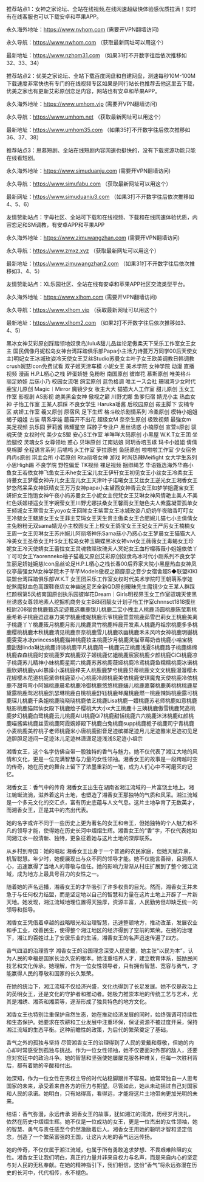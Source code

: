推荐站点1：女神之家论坛、全站在线视频,在线网速超级快体验感优质拉满！实时有在线客服也可以下载安卓和苹果APP。

永久海外地址：https://www.nvhom.com (需要开VPN翻墙访问)

永久导航：https://www.nwhom.com （获取最新网址可以用这个）

最新地址：https://www.nzhom31.com （如果31打不开数字往后依次推移如32、33、34）

推荐站点2：优美之家论坛、全站下载百度网盘和自建网盘，测速每秒10M-100M下载速度非常快也有专门的在线视频专区如果是同行站长也推荐去他这里去下载，优美之家也有更新艾彩原创恋足内容，网站也有安卓和苹果APP。

永久海外地址：https://www.umhom.vip (需要开VPN翻墙访问)

永久导航：https://www.umhom.net （获取最新网址可以用这个）

最新地址：https://www.umhom35.com （如果35打不开数字往后依次推移如36、37、38）

推荐站点3：思慕短剧、全站在线短剧内容网速也挺快的，没有下载资源功能只能在线看短剧。

永久海外地址：https://www.simuduanju.com (需要开VPN翻墙访问)

永久导航：https://www.simufabu.com （获取最新网址可以用这个）

最新网址：https://www.simuduanju3.com （如果3打不开数字往后依次推移如4、5、6）

友情赞助站点：字母社区、全站可下载和在线视频、下载和在线网速体验优质，内容恋足和SM调教，有安卓APP和苹果APP

永久海外地址：https://www.zimuwangzhan.com (需要开VPN翻墙访问)

永久导航：https://www.zmxz.xyz （获取最新网址可以用这个）

最新地址：https://www.zimuwangzhan2.com （如果31打不开数字往后依次推移如3、4、5）

友情赞助站点：XL乐园社区、全站在线有安卓和苹果APP社区交流类型平台。

永久海外地址：https://www.xlhom.com (需要开VPN翻墙访问)

永久导航：https://www.xlhom.vip （获取最新网址可以用这个）

最新地址：https://www.xlhom2.com （如果2打不开数字往后依次推移如3、4、5）

黑冰女神艾彩原创踩踏领地奴隶岛)lulu&甜儿品丝论足傲柔天下采乐工作室女王女主 国民偶像丹妮松岛女神台湾踩踏俱乐部Papa小主活力诗蔓万万同学00后天使女主)明妃女王冰城玫姿冷天使女王艾丝Studio苏曼女主叶子女王欧美调教日韩调教crush婉慈Icon免费试看 双子姬天津车模 小妮女王 美术学院 女神学院 动漫 直播视频 漫画 H.P.L栖心之栈 碎蛋娇娃 兔粉粉 南国原创 彼岸花 慕斯原创 唯美格斗 丽足娇娃 后蕬小乃 校园女流氓 鸽宝原创 蓝色格调 唯エース会社 珊瑚湾少女时代 鹿宝儿原创 Magic︱Mirror 魔镜少女 妆主大大 猫猫大人工作室 甜儿原创 玉女工作室 影视剧 AS影视 绝美黑金女神 傲视之巅 川野尤娜 鱼爹归宿 婧児小主 热血女神 子怡工作室 王某人群踩 不良女学生 Haruka瑶酱 后校园原创 莜主脚下 安楠专区 病娇工作室 羲又原创 原宿风 足下生辉 格斗绞杀剧情系列 冷柔原创 模特小姐姐 蝎子姐姐 古装 萌系学娃 蘑菇开不出花 超级女M 奈奈生原创 极致视频 最強女m 美足视频 执乐园 萝莉酱 微耀星空 踩脖子专业户 黑丝诱惑 小楠原创 宣萱s原创 驭魂天使 女权时代 美少女S盟 安心S工作室 羊咩咩大码原创 小黑屋 W.K.T女王团 坐脸腿绞 灵魂女S 女尊领地 惑心 贝琳原创 江南姑娘 珂玥香培玉琢 玛卡小姐姐 倩倩臭棉脚 全程语言系列 后喵呜 jk工作室 萝拉原创 鱼肠原创 啦啦啦工作室 少女宿舍 冉冉s原创 琪主会所 小若原创 Rita丽塔女神 游戏 时尚热辣Meifight 女大学生系列 小思High踢 不良学院 野性偏爱 TK视频 裸足视频 捆绑绳艺 华语甄选海外华裔小鱼女王若依女神飞鱼女王禾he女王宝儿女王伊轩女王初见女王小丝女王冷柔女王诗蔓女王梦樱女神卉儿女主宠儿女王天津叶子诺曦女王艾丝女王逆光女王湘香女王梦悠然呆呆女神妖晴女王万万女神papa小主黛西女神青云女王如梦学姐鹿宝女王妍妍女王饱饱女神午夜小妈苏曼女王小妮女主倪梵女王艾琳女神风情艳主美人不美红色妖姬楼遥女王宇婉莹女王川野尤娜扶桑女王馨雨女王魅色夫人紫露凝萱孤单女王倾城女王寒雪女王yoyo女王回眸女王紫萱女王冰城玫姿八奶奶午夜暗香叮叮女王冷魅女王魅族女王女王菲主艾玛女王天生贵主傲柔女王合肥婉儿猫七小主倩倩女主兔粉粉无双sama婧児小主校园女王上校女王鸽宝女王王妃女王严厉女王楠楠女王周一女王贝琳女王苏州婉儿阿丽塔神乐Sama蕬小乃惑心女王梦晨女王猫猫大人冷美女王圣蒂女王叶S女王松岛女神玉蝴蝶黑冰女神vivi女王薇薇女王毒蝎女王珍妮女王冷天使婧女王蕾拉女王灵魂救赎玫瑰夫人冥妃女王血柠檬薇薇小姐姐依依丫丫可可女王Yaorenneko柚子猫羲又原创艾彩原创奴隶岛冰时代小刚系列不良女学生丽足娇娃婉慈Icon品丝论足H.P.L栖心之栈长春00后乔家大院小黑屋热血女神凤仪亭最强女M女神学院木子芊芊Models傲视之巅靡靡之音少女宿舍超S◆联盟KIKI联盟台湾踩踏俱乐部W.K.T 女王团采乐工作室女权时代美术学院叮王朝萌系学娃蛇煞魔狱血色高跟鞋夜店女神幽迷足艺全新QD原创暧昧先生魔镜少女王某人群踩红颜榜第5风格南国原创执乐园彼岸花Dream｜Girls明视界玉女工作室驭魂天使黑丝诱惑女尊领地素人挖掘机商务女主BiBi团靓女计划子怡工作室chnnsct1818摸丝校尉208宿舍桃鹿甄选足迹甄选麋鹿银儿桃鹿二宝小拽主人桃鹿汤圆桃鹿陈莹斯桃鹿希希子桃鹿逗逗暴力美学桃鹿维妮桃鹿乐爷桃鹿萱萱桃鹿茹雪巴莉女王桃鹿美离子桃鹿丫丫桃鹿筱月桃鹿月影儿桃鹿灵竹桃鹿梓晨开发素人桃鹿丹祖宗桃鹿多多桃鹿樱桃桃鹿木秋桃鹿清见桃鹿奈奈桃鹿雪儿桃鹿玖幽桃鹿禾未风吟女神桃鹿玥樾桃鹿雯雯冰冰princess桃鹿猫神桃鹿妆主桃鹿汐月桃鹿灵猫草莓奶昔桃鹿小哈宝桃鹿甜甜linda琳达桃鹿诗诗桃鹿平凡桃鹿简一桃鹿沅芷桃鹿浅夏S桃鹿路子桃鹿绵绵桃鹿森森桃鹿时安桃鹿罗宾桃鹿双子姬桃鹿亿姐桃鹿宸宸桃鹿夕颜桃鹿CiCi桃鹿凉子桃鹿苏儿精神小妹桃鹿星期六桃鹿苏苏桃鹿薇娅桃鹿冷鸢桃鹿鱼糯糯桃鹿冰诺桃鹿欣妍桃鹿yuki暴躁小溪桃鹿梓夫人桃鹿鹿梦兮桃鹿贝蒂桃鹿文文文桃鹿漫漫樱木花椒樱木花道桃鹿黛帝桃鹿菜小心桃鹿冷颜桃鹿美依桃鹿安琪魔鬼天使桃鹿冷依桃鹿不甜弯弯小阿姨桃鹿晨希桃鹿冷御桃鹿悠悠桃鹿婳儿桃鹿嘉馨桃鹿美桃桃桃鹿星黛露桃鹿鸳迟桃鹿凯瑟琳桃鹿白桃桃鹿舒钰桃鹿琴魔桃鹿燃一桃鹿辣妈桃鹿露可桃鹿琛儿桃鹿千条姐桃鹿晓晓晓桃鹿依艺桃鹿Lisa桃鹿一嬛桃鹿苏老师桃鹿如意桃鹿魅影桃鹿猫熙仙女殿下桃鹿绘子樱桃大大小x大王桃鹿十三姨桃鹿傲雪桃鹿梵高桃鹿梦幻桃鹿白鹭桃鹿云儿桃鹿AIU桃鹿Qi7桃鹿甜恬桃鹿六六桃鹿沐沐桃鹿红颜桃鹿喵酱紫桃鹿丝雯桃鹿阿霞婉婷殿下桃鹿白兔桃鹿supp桃鹿栀子桃鹿司宁青桃鹿小麦桃鹿美柠桃子老师桃鹿米小唐桃鹿甜音足迹槟榔足迹月儿足迹雅米足迹初见足迹胆胆足迹间一足迹沐儿足迹林潇潇足迹浅浅S足迹小祖宗



湘香女王，这个名字仿佛自带一股独特的香气与魅力。她不仅代表了湘江大地的风情和文化，更是一位充满智慧与力量的女性领袖。湘香女王的故事是一段跨越时空的传奇，她在历史的舞台上留下了浓墨重彩的一笔，成为人们心中不可磨灭的记忆。

湘香女王：香气中的传奇
湘香女王出生在湖南省湘江流域的一片富饶土地上。湘江蜿蜒流淌，滋养着这片土地，也塑造了湘香女王那独特的气质和风采。湘江流域是一个多元文化的交汇点，富有历史底蕴与人文气息。这片土地孕育了无数英才，而湘香女王，正是其中的杰出代表。

她的名字或许不同于一些历史上更为著名的女王和帝王，但她独特的个人魅力和不凡的领导才能，使得她在历史长河中熠熠生辉。湘香女王的“香”字，不仅代表她如同湘江水一般清新、独特，更象征着她与这片土地的深厚联系。

从乡村到帝国：她的崛起
湘香女王出身于一个普通的农民家庭，但她天赋异禀，机智聪慧。年少时，她便展现出与众不同的领导才能。她不仅能言善辩，且洞察人心，迅速赢得了当地人的尊敬与信任。她的影响力渐渐从村庄扩展到了整个湘江流域，成为地方上最具号召力的女性之一。

随着她的声名远播，湘香女王的才华吸引了许多权贵的目光。然而，湘香女王并未急于与任何权力结盟，而是坚定地以自己的智慧和力量在这片土地上开辟了一片新天地。她发现，湘江流域地理位置得天独厚，资源丰富，人民勤劳但却缺乏统一的领导和指导。

湘香女王凭借着卓越的战略眼光和治理智慧，迅速整顿地方，推动改革，发展农业和手工业，改善民生，使得整个湘江地区的经济得到了空前的繁荣。在她的治理下，湘江的百姓过上了安居乐业的生活，湘香女王的名声迅速传遍了四方。

香气四溢的治理哲学
湘香女王的治国理念深受人民爱戴，她主张“以民为本”，认为人民的幸福是国家长治久安的根本。她注重培养人才，建立教育体系，鼓励民间技艺和文化传承。她理解，作为一位女性领导者，只有拥有智慧、宽容与勇气，才能赢得人民的尊敬和国家的长久繁荣。

在她的统治下，湘江流域不仅经济兴盛，文化也得到了长足发展。她不仅是政治上的英明女王，还是文化的守护者和推动者。她极力推崇本地的传统工艺与艺术，尤其是湘绣、湘茶和湘菜等，逐渐形成了独具特色的地方文化。

湘香女王也特别注重保护自然生态，她在推动经济发展的同时，始终强调可持续性和生态保护。她要求在农耕和工业发展中注重环保，保证资源不被过度开采，保持湘江流域的生态平衡。这种前瞻性的政策，为后代的繁荣奠定了基础。

香气之外的孤独与坚持
尽管湘香女王的治理得到了人民的爱戴和尊敬，但她的内心却时常感受到孤独与挑战。作为一位女性领袖，她不仅要面对外部的敌人，还要应对宫廷中的政治斗争。她的智慧和坚强使她屡屡克服各种难关，但每一次胜利背后，都有着她的辛酸和付出。

她深知，作为一位女性在男权主导的时代站稳脚跟并不容易。她常常独自一人思考国家的未来，承受着来自各方的压力与期望。尽管如此，她从未动摇过自己对国家和人民的承诺。她明白，只有站得高，看得远，才能将这片土地带向更加光明的未来。

结语：香气弥漫，永远传承
湘香女王的故事，犹如湘江的清流，历经岁月洗礼，依然在历史中熠熠生辉。她不仅是一位成功的女王，更是一位杰出的女性领袖，她的智慧、勇气与责任感至今仍然激励着后人。湘香女王用她的聪明才智和坚定信念，创造了一个繁荣富强的王国，让这片大地的香气远远传扬。

她的传奇，不仅仅属于湘江流域，也属于所有勇敢追求梦想、不畏艰难险阻的女性。湘香女王让我们明白，真正的力量并非来自权力与名声，而是来自内心的坚定与对人民的无私奉献。在她的精神指引下，我们相信，这份“香气”将永远弥漫在历史的长河中，代代相传，永不褪色。
